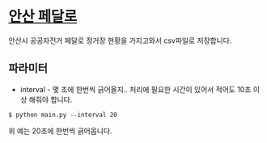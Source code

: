 # [안산 페달로](http://www.pedalro.kr/station/station.do?method=stationState&menuIdx=st_01)

안산시 공공자전거 페달로 정거장 현황을 가지고와서 csv파일로 저장합니다.


## 파라미터

* interval - 몇 초에 한번씩 긁어올지.. 처리에 필요한 시간이 있어서 적어도 10초 이상 해줘야 합니다.

```
$ python main.py --interval 20
```
위 예는 20초에 한번씩 긁어옵니다.
